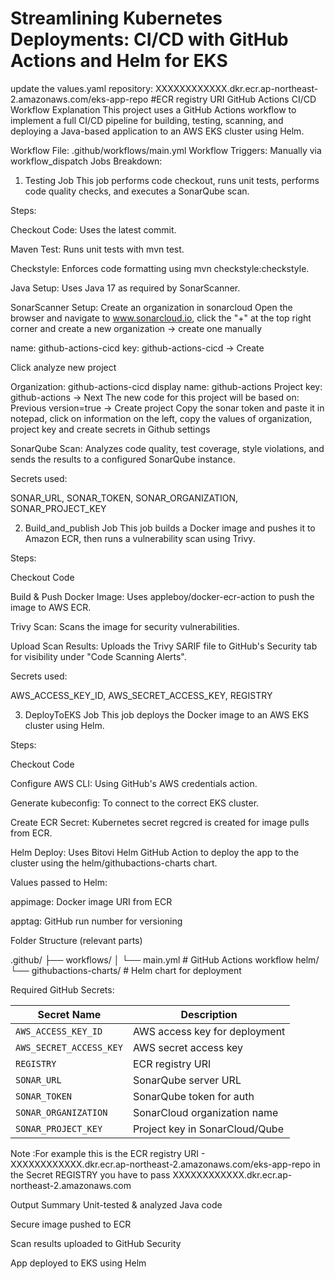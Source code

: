 # Streamlining Kubernetes Deployments: CI/CD with GitHub Actions and Helm for EKS
update the values.yaml repository: XXXXXXXXXXXX.dkr.ecr.ap-northeast-2.amazonaws.com/eks-app-repo   #ECR registry URI 
GitHub Actions CI/CD Workflow Explanation
This project uses a GitHub Actions workflow to implement a full CI/CD pipeline for building, testing, scanning, and deploying a Java-based application to an AWS EKS cluster using Helm.

Workflow File: .github/workflows/main.yml
Workflow Triggers:
Manually via workflow_dispatch
Jobs Breakdown:
1. Testing Job
This job performs code checkout, runs unit tests, performs code quality checks, and executes a SonarQube scan.

Steps:

Checkout Code: Uses the latest commit.

Maven Test: Runs unit tests with mvn test.

Checkstyle: Enforces code formatting using mvn checkstyle:checkstyle.

Java Setup: Uses Java 17 as required by SonarScanner.

SonarScanner Setup: Create an organization in sonarcloud
Open the browser and navigate to www.sonarcloud.io, click the "+" at the top right corner and create a new organization -> create one manually

name: github-actions-cicd
key: github-actions-cicd -> Create

Click analyze new project

Organization: github-actions-cicd
display name: github-actions
Project key: github-actions -> Next
The new code for this project will be based on: Previous version=true
-> Create project
Copy the sonar token and paste it in notepad, click on information on the left, copy the values of organization, project key and create secrets in Github settings

SonarQube Scan: Analyzes code quality, test coverage, style violations, and sends the results to a configured SonarQube instance.

Secrets used:

SONAR_URL, SONAR_TOKEN, SONAR_ORGANIZATION, SONAR_PROJECT_KEY

2. Build_and_publish Job
This job builds a Docker image and pushes it to Amazon ECR, then runs a vulnerability scan using Trivy.

Steps:

Checkout Code

Build & Push Docker Image: Uses appleboy/docker-ecr-action to push the image to AWS ECR.

Trivy Scan: Scans the image for security vulnerabilities.

Upload Scan Results: Uploads the Trivy SARIF file to GitHub's Security tab for visibility under "Code Scanning Alerts".

Secrets used:

AWS_ACCESS_KEY_ID, AWS_SECRET_ACCESS_KEY, REGISTRY

3. DeployToEKS Job
This job deploys the Docker image to an AWS EKS cluster using Helm.

Steps:

Checkout Code

Configure AWS CLI: Using GitHub's AWS credentials action.

Generate kubeconfig: To connect to the correct EKS cluster.

Create ECR Secret: Kubernetes secret regcred is created for image pulls from ECR.

Helm Deploy: Uses Bitovi Helm GitHub Action to deploy the app to the cluster using the helm/githubactions-charts chart.

Values passed to Helm:

appimage: Docker image URI from ECR 

apptag: GitHub run number for versioning 

Folder Structure (relevant parts) 

.github/
├── workflows/
│   └── main.yml       # GitHub Actions workflow
helm/
└── githubactions-charts/       # Helm chart for deployment

Required GitHub Secrets:

| Secret Name             | Description                    |
| ----------------------- | ------------------------------ |
| `AWS_ACCESS_KEY_ID`     | AWS access key for deployment  |
| `AWS_SECRET_ACCESS_KEY` | AWS secret access key          |
| `REGISTRY`              | ECR registry URI               |
| `SONAR_URL`             | SonarQube server URL           |
| `SONAR_TOKEN`           | SonarQube token for auth       |
| `SONAR_ORGANIZATION`    | SonarCloud organization name   |
| `SONAR_PROJECT_KEY`     | Project key in SonarCloud/Qube |

Note :For example this is the  ECR registry URI - XXXXXXXXXXXX.dkr.ecr.ap-northeast-2.amazonaws.com/eks-app-repo
 in the Secret REGISTRY you have to pass XXXXXXXXXXXX.dkr.ecr.ap-northeast-2.amazonaws.com

Output Summary
Unit-tested & analyzed Java code 

Secure image pushed to ECR 

Scan results uploaded to GitHub Security 

App deployed to EKS using Helm 
